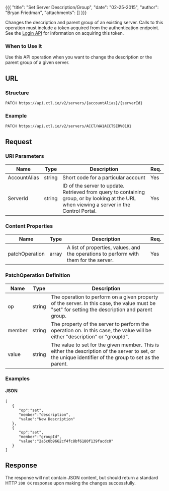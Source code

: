 {{{
  "title": "Set Server Description/Group",
  "date": "02-25-2015",
  "author": "Bryan Friedman",
  "attachments": []
}}}

Changes the description and parent group of an existing server. Calls to this operation must include a token acquired from the authentication endpoint. See the [Login API](../Authentication/login.md) for information on acquiring this token.

### When to Use It

Use this API operation when you want to change the description or the parent group of a given server.

## URL

### Structure

    PATCH https://api.ctl.io/v2/servers/{accountAlias}/{serverId}

### Example

    PATCH https://api.ctl.io/v2/servers/ACCT/WA1ACCTSERV0101

## Request

### URI Parameters

<table>
  <thead>
    <tr>
      <th>Name</th>
      <th>Type</th>
      <th>Description</th>
      <th>Req.</th>
    </tr>
  </thead>
  <tbody>
    <tr>
      <td>AccountAlias</td>
      <td>string</td>
      <td>Short code for a particular account</td>
      <td>Yes</td>
    </tr>
    <tr>
      <td>ServerId</td>
      <td>string</td>
      <td>ID of the server to update. Retrieved from query to containing group, or by looking at the URL when viewing a server in the Control Portal.</td>
      <td>Yes</td>
    </tr>
  </tbody>
</table>


### Content Properties

<table>
  <thead>
    <tr>
      <th>Name</th>
      <th>Type</th>
      <th>Description</th>
      <th>Req.</th>
    </tr>
  </thead>
  <tbody>
    <tr>
      <td>patchOperation</td>
      <td>array</td>
      <td>A list of properties, values, and the operations to perform with them for the server.</td>
      <td>Yes</td>
    </tr>
  </tbody>
</table>

### PatchOperation Definition

<table>
  <thead>
    <tr>
      <th>Name</th>
      <th>Type</th>
      <th>Description</th>
    </tr>
  </thead>
  <tbody>
    <tr>
      <td>op</td>
      <td>string</td>
      <td>The operation to perform on a given property of the server. In this case, the value must be "set" for setting the description and parent group.
</td>
    </tr>
    <tr>
      <td>member</td>
      <td>string</td>
      <td>The property of the server to perform the operation on. In this case, the value will be either "description" or "groupId".</td>
    </tr>
    <tr>
      <td>value</td>
      <td>string</td>
      <td>The value to set for the given member. This is either the description of the server to set, or the unique identifier of the group to set as the parent.</td>
    </tr>
  </tbody>
</table>


### Examples

#### JSON

    [
       {
          "op":"set",
          "member":"description",
          "value":"New Description"
       },
       {
          "op":"set",
          "member":"groupId",
          "value":"2a5c0b9662cf4fc8bf6180f139facdc0"
       }
    ]

## Response

The response will not contain JSON content, but should return a standard HTTP `200 OK` response upon making the changes successfully.
